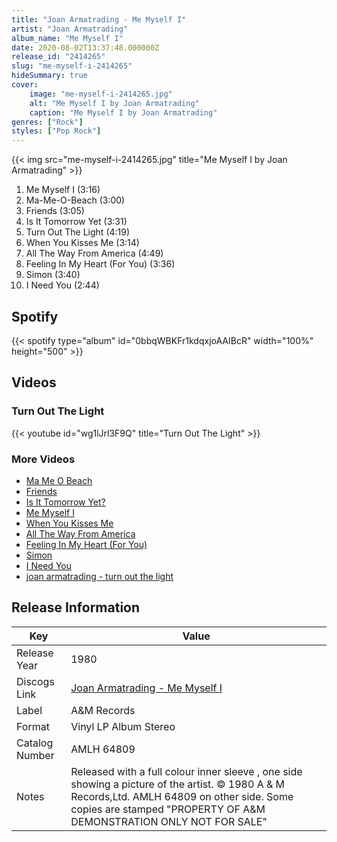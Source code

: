 ```yaml
---
title: "Joan Armatrading - Me Myself I"
artist: "Joan Armatrading"
album_name: "Me Myself I"
date: 2020-08-02T13:37:48.000000Z
release_id: "2414265"
slug: "me-myself-i-2414265"
hideSummary: true
cover:
    image: "me-myself-i-2414265.jpg"
    alt: "Me Myself I by Joan Armatrading"
    caption: "Me Myself I by Joan Armatrading"
genres: ["Rock"]
styles: ["Pop Rock"]
---
```


{{< img src="me-myself-i-2414265.jpg" title="Me Myself I by Joan Armatrading" >}}

<!-- section break -->

1. Me Myself I (3:16)
2. Ma-Me-O-Beach (3:00)
3. Friends (3:05)
4. Is It Tomorrow Yet (3:31)
5. Turn Out The Light (4:19)
6. When You Kisses Me (3:14)
7. All The Way From America (4:49)
8. Feeling In My Heart (For You) (3:36)
9. Simon (3:40)
10. I Need You (2:44)

<!-- section break -->


## Spotify
{{< spotify type="album" id="0bbqWBKFr1kdqxjoAAIBcR" width="100%" height="500" >}}



## Videos
### Turn Out The Light
{{< youtube id="wg1lJrl3F9Q" title="Turn Out The Light" >}}<br>

### More Videos

- [Ma Me O Beach](https://www.youtube.com/watch?v=K-tf2qFtNFU)
- [Friends](https://www.youtube.com/watch?v=hF1wTxW7VKM)
- [Is It Tomorrow Yet?](https://www.youtube.com/watch?v=41VgElN01lo)
- [Me Myself I](https://www.youtube.com/watch?v=Ibds7i_jLWw)
- [When You Kisses Me](https://www.youtube.com/watch?v=RLAcUsTMxso)
- [All The Way From America](https://www.youtube.com/watch?v=btn3JKLJysc)
- [Feeling In My Heart (For You)](https://www.youtube.com/watch?v=VLfd0Ro0wLE)
- [Simon](https://www.youtube.com/watch?v=gaa_RPDW958)
- [I Need You](https://www.youtube.com/watch?v=9zsuwzoxfDU)
- [joan armatrading - turn out the light](https://www.youtube.com/watch?v=UL99gk3ELvc)


## Release Information
|  Key           | Value                                                |
| ---------------| ---------------------------------------------------- |
| Release Year   | 1980                                   |
| Discogs Link   | [Joan Armatrading - Me Myself I](https://www.discogs.com/release/2414265-Joan-Armatrading-Me-Myself-I) |
| Label          | A&M Records |
| Format         | Vinyl LP Album Stereo |
| Catalog Number | AMLH 64809 |
| Notes | Released with a full colour inner sleeve , one side showing a picture of the artist. © 1980 A & M Records,Ltd. AMLH 64809 on other side.  Some copies are stamped "PROPERTY OF A&M DEMONSTRATION ONLY NOT FOR SALE"  |